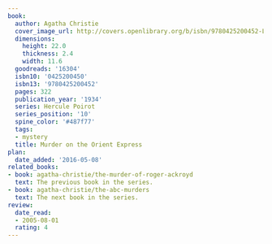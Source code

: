 ```yaml
---
book:
  author: Agatha Christie
  cover_image_url: http://covers.openlibrary.org/b/isbn/9780425200452-L.jpg
  dimensions:
    height: 22.0
    thickness: 2.4
    width: 11.6
  goodreads: '16304'
  isbn10: '0425200450'
  isbn13: '9780425200452'
  pages: 322
  publication_year: '1934'
  series: Hercule Poirot
  series_position: '10'
  spine_color: '#487f77'
  tags:
  - mystery
  title: Murder on the Orient Express
plan:
  date_added: '2016-05-08'
related_books:
- book: agatha-christie/the-murder-of-roger-ackroyd
  text: The previous book in the series.
- book: agatha-christie/the-abc-murders
  text: The next book in the series.
review:
  date_read:
  - 2005-08-01
  rating: 4
---
```

